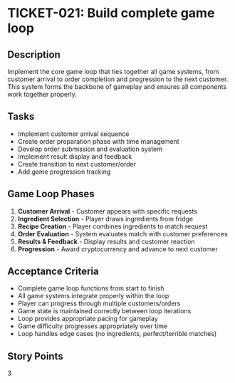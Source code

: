 # TICKET-021: Build complete game loop

## Description
Implement the core game loop that ties together all game systems, from customer arrival to order completion and progression to the next customer. This system forms the backbone of gameplay and ensures all components work together properly.

## Tasks
- Implement customer arrival sequence
- Create order preparation phase with time management
- Develop order submission and evaluation system
- Implement result display and feedback
- Create transition to next customer/order
- Add game progression tracking

## Game Loop Phases
1. **Customer Arrival** - Customer appears with specific requests
2. **Ingredient Selection** - Player draws ingredients from fridge
3. **Recipe Creation** - Player combines ingredients to match request
4. **Order Evaluation** - System evaluates match with customer preferences
5. **Results & Feedback** - Display results and customer reaction
6. **Progression** - Award cryptocurrency and advance to next customer

## Acceptance Criteria
- Complete game loop functions from start to finish
- All game systems integrate properly within the loop
- Player can progress through multiple customers/orders
- Game state is maintained correctly between loop iterations
- Loop provides appropriate pacing for gameplay
- Game difficulty progresses appropriately over time
- Loop handles edge cases (no ingredients, perfect/terrible matches)

## Story Points
3 